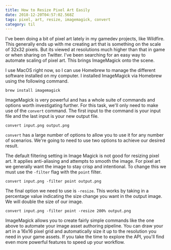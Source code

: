 ```yaml
---
title: How to Resize Pixel Art Easily
date: 2018-12-20T04:57:02.568Z
tags: pixel, art, resize, imagemagick, convert
category: til
---
```


I've been doing a bit of pixel art lately in my gamedev projects, like Wildfire. This generally ends up with me creating art that is something on the scale of 32x32 pixels. But its viewed at resolutions much higher than that in game or when sharing on Twitter. I've been searching for an easy way to automate scaling of pixel art. This brings ImageMagick onto the scene.

I use MacOS right now, so I can use Homebrew to manage the different software installed on my computer. I installed ImageMagick via Homebrew using the following command.

```
brew install imagemagick
```

ImageMagick is very powerful and has a whole suite of commands and options worth investigating further. For this task, we'll only need to make use of the `convert` command. The first input to the command is your input file and the last input is your new output file.

```
convert input.png output.png
```

`convert` has a large number of options to allow you to use it for any number of scenarios. We're going to need to use two options to achieve our desired result.

The default filtering setting in Image Magick is not good for resizing pixel art. It applies anti-aliasing and attempts to smooth the image. For pixel art we generally want the image to stay crisp and intentional. To change this we must use the `-filter` flag with the `point` filter.

```
convert input.png -filter point output.png
```

The final option we need to use is `-resize`. This works by taking in a percentage value indicating the size change you want in the output image. We will double the size of our image.

```
convert input.png -filter point -resize 200% output.png
```

ImageMagick allows you to create fairly simple commands like the one above to automate your image asset authoring pipeline. You can draw your art in a 16x16 pixel grid and automatically size it up to the resolution you need in your game assets. If you take the time to explore the API, you'll find even more powerful features to speed up your workflow.
